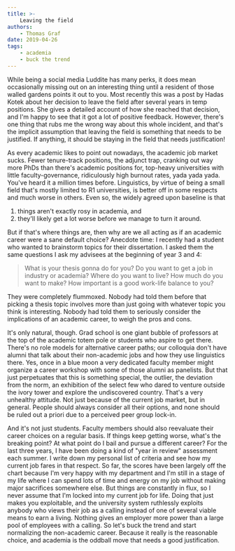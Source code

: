 ```yaml
---
title: >-
    Leaving the field
authors:
    - Thomas Graf
date: 2019-04-26
tags:
    - academia
    - buck the trend
---
```


<!-- START_SUMMARY_BLOCK -->
While being a social media Luddite has many perks, it does mean occasionally missing out on an interesting thing until a resident of those walled gardens points it out to you.
Most recently this was a post by Hadas Kotek about her decision to leave the field after several years in temp positions.
She gives a detailed account of how she reached that decision, and I'm happy to see that it got a lot of positive feedback.
However, there's one thing that rubs me the wrong way about this whole incident, and that's the implicit assumption that leaving the field is something that needs to be justified.
If anything, it should be staying in the field that needs justification!
<!-- END_SUMMARY_BLOCK -->

As every academic likes to point out nowadays, the academic job market sucks.
Fewer tenure-track positions, the adjunct trap, cranking out way more PhDs than there's academic positions for, top-heavy universities with little faculty-governance, ridiculously high burnout rates, yada yada yada.
You've heard it a million times before.
Linguistics, by virtue of being a small field that's mostly limited to R1 universities, is better off in some respects and much worse in others.
Even so, the widely agreed upon baseline is that

1. things aren't exactly rosy in academia, and 
1. they'll likely get a lot worse before we manage to turn it around.

But if that's where things are, then why are we all acting as if an academic career were a sane default choice?
Anecdote time: I recently had a student who wanted to brainstorm topics for their dissertation.
I asked them the same questions I ask my advisees at the beginning of year 3 and 4:

> What is your thesis gonna do for you?
> Do you want to get a job in industry or academia?
> Where do you want to live?
> How much do you want to make?
> How important is a good work-life balance to you?

They were completely flummoxed.
Nobody had told them before that picking a thesis topic involves more than just going with whatever topic you think is interesting.
Nobody had told them to seriously consider the implications of an academic career, to weigh the pros and cons.

It's only natural, though.
Grad school is one giant bubble of professors at the top of the academic totem pole or students who aspire to get there.
There's no role models for alternative career paths; our colloquia don't have alumni that talk about their non-academic jobs and how they use linguistics there.
Yes, once in a blue moon a very dedicated faculty member might organize a career workshop with some of those alumni as panelists.
But that just perpetuates that this is something special, the outlier, the deviation from the norm, an exhibition of the select few who dared to venture outside the ivory tower and explore the undiscovered country.
That's a very unhealthy attitude.
Not just because of the current job market, but in general.
People should always consider all their options, and none should be ruled out a priori due to a perceived peer group lock-in.

And it's not just students.
Faculty members should also reevaluate their career choices on a regular basis.
If things keep getting worse, what's the breaking point?
At what point do I bail and pursue a different career?
For the last three years, I have been doing a kind of "year in review" assessment each summer.
I write down my personal list of criteria and see how my current job fares in that respect.
So far, the scores have been largely off the chart because I'm very happy with my department and I'm still in a stage of my life where I can spend lots of time and energy on my job without making major sacrifices somewhere else.
But things are constantly in flux, so I never assume that I'm locked into my current job for life.
Doing that just makes you exploitable, and the university system ruthlessly exploits anybody who views their job as a calling instead of one of several viable means to earn a living.
Nothing gives an employer more power than a large pool of employees with a calling.
So let's buck the trend and start normalizing the non-academic career.
Because it really is the reasonable choice, and academia is the oddball move that needs a good justification.
